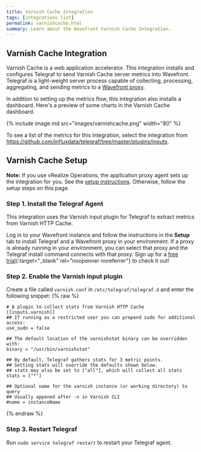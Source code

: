 ```yaml
---
title: Varnish Cache Integration
tags: [integrations list]
permalink: varnishcache.html
summary: Learn about the Wavefront Varnish Cache Integration.
---
```

## Varnish Cache Integration

Varnish Cache is a web application accelerator. This integration installs and configures Telegraf to send Varnish Cache server metrics into Wavefront. Telegraf is a light-weight server process capable of collecting, processing, aggregating, and sending metrics to a [Wavefront proxy](https://docs.wavefront.com/proxies.html).

In addition to setting up the metrics flow, this integration also installs a dashboard. Here's a preview of some charts in the Varnish Cache dashboard.

{% include image.md src="images/varnishcache.png" width="80" %}


To see a list of the metrics for this integration, select the integration from <https://github.com/influxdata/telegraf/tree/master/plugins/inputs>.
## Varnish Cache Setup



**Note:** If you use vRealize Operations, the application proxy agent sets up the integration for you. See the [setup instructions](https://YOUR_CLUSTER.wavefront.com/integration/vrops/setup). Otherwise, follow the setup steps on this page.

### Step 1. Install the Telegraf Agent

This integration uses the Varnish input plugin for Telegraf to extract metrics from Varnish HTTP Cache.

Log in to your Wavefront instance and follow the instructions in the **Setup** tab to install Telegraf and a Wavefront proxy in your environment. If a proxy is already running in your environment, you can select that proxy and the Telegraf install command connects with that proxy. Sign up for a [free trial](http://wavefront.com/sign-up/?utm_source=docs.vmware.com&utm_medium=referral&utm_campaign=docs-front-page){:target="_blank" rel="noopenner noreferrer"} to check it out!

### Step 2. Enable the Varnish input plugin

Create a file called `varnish.conf` in `/etc/telegraf/telegraf.d` and enter the following snippet:
{% raw %}
   ```
   # A plugin to collect stats from Varnish HTTP Cache
 [[inputs.varnish]]
   ## If running as a restricted user you can prepend sudo for additional access:
   use_sudo = false

   ## The default location of the varnishstat binary can be overridden with:
   binary = "/usr/bin/varnishstat"

   ## By default, Telegraf gathers stats for 3 metric points.
   ## Setting stats will override the defaults shown below.
   ## stats may also be set to ["all"], which will collect all stats
   stats = ["*"]

   ## Optional name for the varnish instance (or working directory) to query
   ## Usually appened after -n in Varnish CLI
   #name = instanceName

   ```
{% endraw %}
### Step 3. Restart Telegraf

Run `sudo service telegraf restart` to restart your Telegraf agent.

